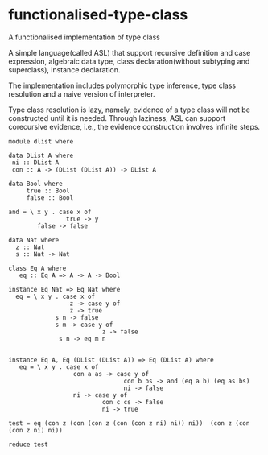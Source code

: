 # functionalised-type-class
A functionalised implementation of type class

A simple language(called ASL) that support recursive definition and case expression,
algebraic data type, class declaration(without subtyping and superclass),
instance declaration. 

The implementation includes polymorphic type inference, type class resolution and
a naive version of interpreter.

Type class resolution is lazy, namely, evidence of a type class will not be 
constructed until it is needed. Through laziness, ASL can support corecursive
evidence, i.e., the evidence construction involves infinite steps.

```
module dlist where

data DList A where
 ni :: DList A
 con :: A -> (DList (DList A)) -> DList A
 
data Bool where
     true :: Bool
     false :: Bool

and = \ x y . case x of
                true -> y
		false -> false

data Nat where
  z :: Nat
  s :: Nat -> Nat
  
class Eq A where
   eq :: Eq A => A -> A -> Bool

instance Eq Nat => Eq Nat where
  eq = \ x y . case x of
                 z -> case y of
		         z -> true
			 s n -> false
	         s m -> case y of
                          z -> false
			  s n -> eq m n
   
                
instance Eq A, Eq (DList (DList A)) => Eq (DList A) where
   eq = \ x y . case x of
                  con a as -> case y of
                                con b bs -> and (eq a b) (eq as bs)
                                ni -> false
                  ni -> case y of
                          con c cs -> false
                          ni -> true

test = eq (con z (con (con z (con (con z ni) ni)) ni))  (con z (con (con z ni) ni))

reduce test 
```

